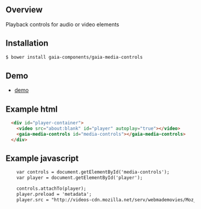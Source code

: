 ## Overview
Playback controls for audio or video elements

## Installation

```bash
$ bower install gaia-components/gaia-media-controls
```

## Demo

- [demo](http://russnicoletti.github.io/media-controls/)

## Example html
```html
  <div id="player-container">
    <video src="about:blank" id="player" autoplay="true"></video>
    <gaia-media-controls id="media-controls"></gaia-media-controls>
  </div>
```

## Example javascript 
```html
    var controls = document.getElementById('media-controls');
    var player = document.getElementById('player');

    controls.attachTo(player);
    player.preload = 'metadata';
    player.src = "http://videos-cdn.mozilla.net/serv/webmademovies/Moz_Doc_0329_GetInvolved_ST.webm";
```

